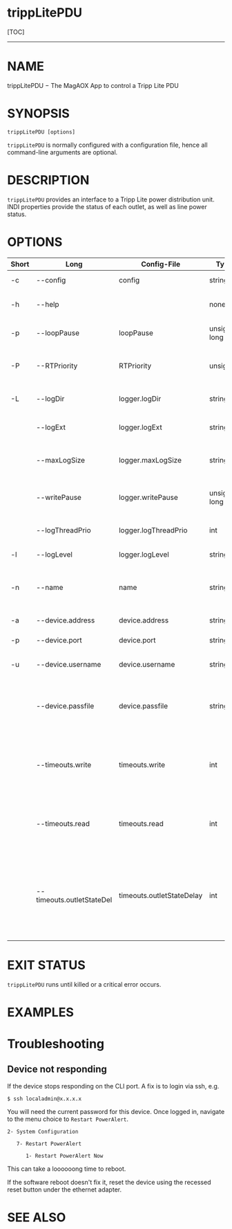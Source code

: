 trippLitePDU
==========

[TOC]

------------------------------------------------------------------------

# NAME 

trippLitePDU − The MagAOX App to control a Tripp Lite PDU

# SYNOPSIS 

```
trippLitePDU [options] 
```

`trippLitePDU` is normally configured with a configuration file, hence all command-line arguments are optional.

# DESCRIPTION 

`trippLitePDU` provides an interface to a Tripp Lite power distribution unit.  INDI properties provide the status of each outlet, as well as line power status.

# OPTIONS

   |Short | Long                   |  Config-File              |  Type         | Description  |
   | ---  | ---                    | ---                       |   ---         | ---          |
   | -c | --config                 |      config               | string        | A local config file    |
   | -h | --help                   |                           | none          | Print this message and exit    |
   | -p | --loopPause              | loopPause                 | unsigned long | The main loop pause time in ns |
   | -P | --RTPriority             | RTPriority                | unsigned      | The real-time priority (0-99)  |
   | -L | --logDir                 | logger.logDir             | string        | The directory for log files    |
   |    | --logExt                 | logger.logExt             | string        | The extension for log files    |
   |    | --maxLogSize             | logger.maxLogSize         | string        | The maximum size of log files  |
   |    | --writePause             | logger.writePause         | unsigned long | The log thread pause time in ns |
   |    |--logThreadPrio           | logger.logThreadPrio      | int           | The log thread priority        |
   | -l | --logLevel               | logger.logLevel           | string        | The log level                  |
   | -n | --name                   | name                      | string        | The name of the application, specifies config. |
   | -a |--device.address          | device.address            | string        | The device address.                   | 
   | -p |--device.port             | device.port               | string        | The device port.                     |
   | -u |--device.username         | device.username           | string        | The device login username.               |
   |    |--device.passfile         | device.passfile           | string        | The device login password file (relative to secrets dir).    |
   |    |--timeouts.write          | timeouts.write            | int           | The timeout for writing to the device [msec]. Default = 1000  |
   |    |--timeouts.read           | timeouts.read             | int           | The timeout for reading the device [msec]. Default = 2000      |
   |    |--timeouts.outletStateDel | timeouts.outletStateDelay | int           | The maximum time to wait for an outlet to change state [msec]. Default = 5000|

# EXIT STATUS

`trippLitePDU` runs until killed or a critical error occurs.


# EXAMPLES

# Troubleshooting

## Device not responding
If the device stops responding on the CLI port.  A fix is to login via ssh, e.g.
```
$ ssh localadmin@x.x.x.x
```
You will need the current password for this device.  Once logged in, navigate to the menu choice to `Restart PowerAlert`.
```
2- System Configuration

   7- Restart PowerAlert
   
      1- Restart PowerAlert Now
```
This can take a loooooong time to reboot.

If the software reboot doesn't fix it, reset the device using the recessed reset button under the ethernet adapter.

# SEE ALSO 
